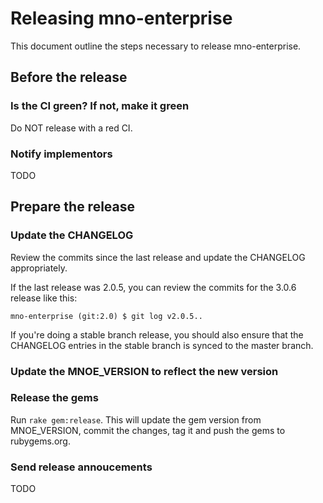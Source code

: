 # Releasing mno-enterprise

This document outline the steps necessary to release mno-enterprise.

## Before the release

### Is the CI green? If not, make it green

Do NOT release with a red CI.

### Notify implementors

TODO

<!-- This is only required for major and minor releases, patch releases aren't a big enough deal, and are supposed to be backwards compatible. -->

## Prepare the release

### Update the CHANGELOG

Review the commits since the last release and update the CHANGELOG appropriately.

If the last release was 2.0.5, you can review the commits for the 3.0.6 release like this:

```
mno-enterprise (git:2.0) $ git log v2.0.5..
```

If you're doing a stable branch release, you should also ensure that the CHANGELOG entries in the stable branch is synced to the master branch.

### Update the MNOE_VERSION to reflect the new version

### Release the gems

Run `rake gem:release`. This will update the gem version from MNOE_VERSION, commit the changes, tag it and push the gems to rubygems.org.

### Send release annoucements

TODO
